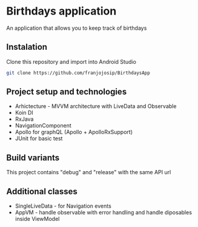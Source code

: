 # Birthdays application
An application that allows you to keep track of birthdays

## Instalation
Clone this repository and import into Android Studio
```bash
git clone https://github.com/franjojosip/BirthdaysApp
```

## Project setup and technologies
- Arhictecture - MVVM architecture with LiveData and Observable
- Koin DI
- RxJava
- NavigationComponent
- Apollo for graphQL (Apollo + ApolloRxSupport)
- JUnit for basic test

## Build variants
This project contains "debug" and "release" with the same API url

## Additional classes
- SingleLiveData - for Navigation events
- AppVM - handle observable with error handling and handle diposables inside ViewModel


